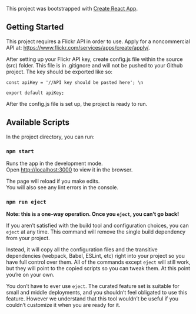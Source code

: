 This project was bootstrapped with [Create React App](https://github.com/facebook/create-react-app).

## Getting Started

This project requires a Flickr API in order to use. Apply for a noncommercial API at: https://www.flickr.com/services/apps/create/apply/.

After setting up your Flickr API key, create config.js file within the source (src) folder. This file is in .gitignore and will not be pushed to your Github project. The key should be exported like so:

`const apiKey = '//API key should be pasted here'; \n`

`export default apiKey;`

After the config.js file is set up, the project is ready to run.  

## Available Scripts

In the project directory, you can run:

### `npm start`

Runs the app in the development mode.<br />
Open [http://localhost:3000](http://localhost:3000) to view it in the browser.

The page will reload if you make edits.<br />
You will also see any lint errors in the console.

### `npm run eject`

**Note: this is a one-way operation. Once you `eject`, you can’t go back!**

If you aren’t satisfied with the build tool and configuration choices, you can `eject` at any time. This command will remove the single build dependency from your project.

Instead, it will copy all the configuration files and the transitive dependencies (webpack, Babel, ESLint, etc) right into your project so you have full control over them. All of the commands except `eject` will still work, but they will point to the copied scripts so you can tweak them. At this point you’re on your own.

You don’t have to ever use `eject`. The curated feature set is suitable for small and middle deployments, and you shouldn’t feel obligated to use this feature. However we understand that this tool wouldn’t be useful if you couldn’t customize it when you are ready for it.
